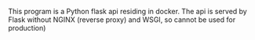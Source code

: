 This program is a Python flask api residing in docker.
The api is served by Flask without NGINX (reverse proxy) and WSGI, so cannot be used for production)
